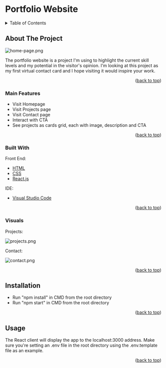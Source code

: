 <div id="top"></div>

# Portfolio Website

<!-- TABLE OF CONTENTS -->
<details>
  <summary>Table of Contents</summary>
  <ol>
    <li>
      <a href="#about-the-project">About The Project</a>
      <ul>
        <li><a href="#main-features">Main Features</a></li>
        <li><a href="#built-with">Built With</a></li>
        <li><a href="#visuals">Visuals</a></li>
      </ul>
    </li>
    <li><a href="#installation">Installation</a></li>
    <li><a href="#usage">Usage</a></li>
    <li><a href="#link-to-live">See live version</a></li>
  </ol>
</details>



<!-- ABOUT THE PROJECT -->
## About The Project

![home-page.png][home-page]

The portfolio website is a project I'm using to highlight the current skill levels and my potential in the visitor's opinion.
I'm looking at this project as my first virtual contact card and I hope visiting it would inspire your work.

<p align="right">(<a href="#top">back to top</a>)</p>


### Main Features

- Visit Homepage
- Visit Projects page
- Visit Contact page
- Interact with CTA
- See projects as cards grid, each with image, description and CTA

<p align="right">(<a href="#top">back to top</a>)</p>

### Built With

Front End:
* [HTML][html]
* [CSS][css]
* [React.js][react]

IDE:
* [Visual Studio Code][visual-studio-code]

<p align="right">(<a href="#top">back to top</a>)</p>



### Visuals

Projects:

![projects.png][projects]

Contact:

![contact.png][contact]

<p align="right">(<a href="#top">back to top</a>)</p>



## Installation
- Run "npm install" in CMD from the root directory
- Run "npm start" in CMD from the root directory

<p align="right">(<a href="#top">back to top</a>)</p>



<!-- USAGE EXAMPLES -->
## Usage

The React client will display the app to the localhost:3000 address.
Make sure you're setting an .env file in the root directory using the .env.template file as an example.

<p align="right">(<a href="#top">back to top</a>)</p>

<!-- MARKDOWN LINKS & IMAGES -->
[html]: https://html.com/
[css]: https://www.w3.org/Style/CSS/Overview.en.html
[react]: https://reactjs.org/
[visual-studio-code]: https://code.visualstudio.com/


[home-page]: https://user-images.githubusercontent.com/77620547/227750431-dcb41020-345c-45ee-96b8-5d3620967a3e.png
[projects]: https://user-images.githubusercontent.com/77620547/227750455-c84a1cec-a490-42cf-9ab0-6b1ee10c4257.png
[contact]: https://user-images.githubusercontent.com/77620547/227750457-7e2f8b09-df01-4b39-b0a3-72e67fcde351.png
